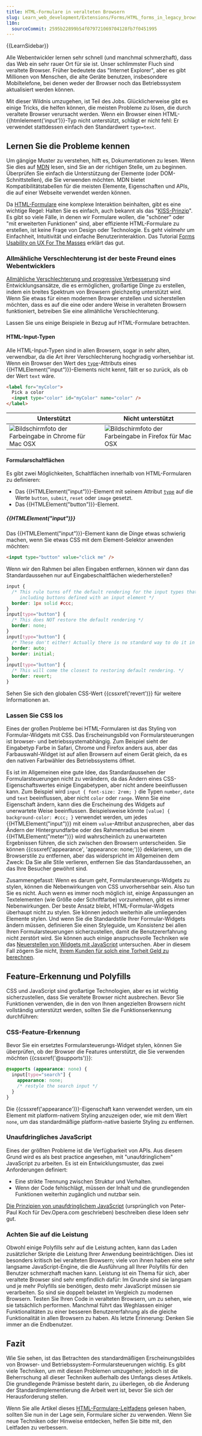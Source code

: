 ```yaml
---
title: HTML-Formulare in veralteten Browsern
slug: Learn_web_development/Extensions/Forms/HTML_forms_in_legacy_browsers
l10n:
  sourceCommit: 2595b22899b54f079721069704128fb7f0451995
---
```


{{LearnSidebar}}

Alle Webentwickler lernen sehr schnell (und manchmal schmerzhaft), dass das Web ein sehr rauer Ort für sie ist. Unser schlimmster Fluch sind veraltete Browser. Früher bedeutete das "Internet Explorer", aber es gibt Millionen von Menschen, die alte Geräte benutzen, insbesondere Mobiltelefone, bei denen weder der Browser noch das Betriebssystem aktualisiert werden können.

Mit dieser Wildnis umzugehen, ist Teil des Jobs. Glücklicherweise gibt es einige Tricks, die helfen können, die meisten Probleme zu lösen, die durch veraltete Browser verursacht werden. Wenn ein Browser einen HTML-{{htmlelement('input')}}-Typ nicht unterstützt, schlägt er nicht fehl: Er verwendet stattdessen einfach den Standardwert `type=text`.

## Lernen Sie die Probleme kennen

Um gängige Muster zu verstehen, hilft es, Dokumentationen zu lesen. Wenn Sie dies auf [MDN](/) lesen, sind Sie an der richtigen Stelle, um zu beginnen. Überprüfen Sie einfach die Unterstützung der Elemente (oder DOM-Schnittstellen), die Sie verwenden möchten. MDN bietet Kompatibilitätstabellen für die meisten Elemente, Eigenschaften und APIs, die auf einer Webseite verwendet werden können.

Da [HTML-Formulare](/de/docs/Learn_web_development/Extensions/Forms) eine komplexe Interaktion beinhalten, gibt es eine wichtige Regel: Halten Sie es einfach, auch bekannt als das "[KISS-Prinzip](https://en.wikipedia.org/wiki/KISS_principle)". Es gibt so viele Fälle, in denen wir Formulare wollen, die "schöner" oder "mit erweiterten Funktionen" sind, aber effiziente HTML-Formulare zu erstellen, ist keine Frage von Design oder Technologie. Es geht vielmehr um Einfachheit, Intuitivität und einfache Benutzerinteraktion. Das Tutorial [Forms Usability on UX For The Masses](https://www.uxforthemasses.com/forms-usability) erklärt das gut.

### Allmähliche Verschlechterung ist der beste Freund eines Webentwicklers

[Allmähliche Verschlechterung und progressive Verbesserung](https://www.sitepoint.com/progressive-enhancement-graceful-degradation-choice/) sind Entwicklungsansätze, die es ermöglichen, großartige Dinge zu erstellen, indem ein breites Spektrum von Browsern gleichzeitig unterstützt wird. Wenn Sie etwas für einen modernen Browser erstellen und sicherstellen möchten, dass es auf die eine oder andere Weise in veralteten Browsern funktioniert, betreiben Sie eine allmähliche Verschlechterung.

Lassen Sie uns einige Beispiele in Bezug auf HTML-Formulare betrachten.

#### HTML-Input-Typen

Alle HTML-Input-Typen sind in allen Browsern, sogar in sehr alten, verwendbar, da die Art ihrer Verschlechterung hochgradig vorhersehbar ist. Wenn ein Browser den Wert des [`type`](/de/docs/Web/HTML/Element/input#type)-Attributs eines {{HTMLElement("input")}}-Elements nicht kennt, fällt er so zurück, als ob der Wert `text` wäre.

```html
<label for="myColor">
  Pick a color
  <input type="color" id="myColor" name="color" />
</label>
```

<table class="no-markdown">
  <thead>
    <tr>
      <th>Unterstützt</th>
      <th>Nicht unterstützt</th>
    </tr>
  </thead>
  <tbody>
    <tr>
      <td>
        <img
          alt="Bildschirmfoto der Farbeingabe in Chrome für Mac OSX"
          src="color-fallback-chrome.png"
        />
      </td>
      <td>
        <img
          alt="Bildschirmfoto der Farbeingabe in Firefox für Mac OSX"
          src="color-fallback-firefox.png"
        />
      </td>
    </tr>
  </tbody>
</table>

#### Formularschaltflächen

Es gibt zwei Möglichkeiten, Schaltflächen innerhalb von HTML-Formularen zu definieren:

- Das {{HTMLElement("input")}}-Element mit seinem Attribut [`type`](/de/docs/Web/HTML/Element/input#type) auf die Werte `button`, `submit`, `reset` oder `image` gesetzt.
- Das {{HTMLElement("button")}}-Element.

##### {{HTMLElement("input")}}

Das {{HTMLElement("input")}}-Element kann die Dinge etwas schwierig machen, wenn Sie etwas CSS mit dem Element-Selektor anwenden möchten:

```html
<input type="button" value="click me" />
```

Wenn wir den Rahmen bei allen Eingaben entfernen, können wir dann das Standardaussehen nur auf Eingabeschaltflächen wiederherstellen?

```css
input {
  /* This rule turns off the default rendering for the input types that have a border,
     including buttons defined with an input element */
  border: 1px solid #ccc;
}
input[type="button"] {
  /* This does NOT restore the default rendering */
  border: none;
}
input[type="button"] {
  /* These don't either! Actually there is no standard way to do it in any browser */
  border: auto;
  border: initial;
}
input[type="button"] {
  /* This will come the closest to restoring default rendering. */
  border: revert;
}
```

Sehen Sie sich den globalen CSS-Wert {{cssxref('revert')}} für weitere Informationen an.

### Lassen Sie CSS los

Eines der großen Probleme bei HTML-Formularen ist das Styling von Formular-Widgets mit CSS. Das Erscheinungsbild von Formularsteuerungen ist browser- und betriebssystemabhängig. Zum Beispiel sieht der Eingabetyp Farbe in Safari, Chrome und Firefox anders aus, aber das Farbauswahl-Widget ist auf allen Browsern auf einem Gerät gleich, da es den nativen Farbwähler des Betriebssystems öffnet.

Es ist im Allgemeinen eine gute Idee, das Standardaussehen der Formularsteuerungen nicht zu verändern, da das Ändern eines CSS-Eigenschaftswertes einige Eingabetypen, aber nicht andere beeinflussen kann. Zum Beispiel wird `input { font-size: 2rem; }` die Typen `number`, `date` und `text` beeinflussen, aber nicht `color` oder `range`. Wenn Sie eine Eigenschaft ändern, kann dies die Erscheinung des Widgets auf unerwartete Weise beeinflussen. Beispielsweise könnte `[value] { background-color: #ccc; }` verwendet werden, um jedes {{HTMLElement("input")}} mit einem `value`-Attribut anzusprechen, aber das Ändern der Hintergrundfarbe oder des Rahmenradius bei einem {{HTMLElement("meter")}} wird wahrscheinlich zu unerwarteten Ergebnissen führen, die sich zwischen den Browsern unterscheiden. Sie können {{cssxref('appearance', 'appearance: none;')}} deklarieren, um die Browserstile zu entfernen, aber das widerspricht im Allgemeinen dem Zweck: Da Sie alle Stile verlieren, entfernen Sie das Standardaussehen, an das Ihre Besucher gewöhnt sind.

Zusammengefasst: Wenn es darum geht, Formularsteuerungs-Widgets zu stylen, können die Nebenwirkungen von CSS unvorhersehbar sein. Also tun Sie es nicht. Auch wenn es immer noch möglich ist, einige Anpassungen an Textelementen (wie Größe oder Schriftfarbe) vorzunehmen, gibt es immer Nebenwirkungen. Der beste Ansatz bleibt, HTML-Formular-Widgets überhaupt nicht zu stylen. Sie können jedoch weiterhin alle umliegenden Elemente stylen. Und wenn Sie die Standardstile Ihrer Formular-Widgets ändern müssen, definieren Sie einen Styleguide, um Konsistenz bei allen Ihren Formularsteuerungen sicherzustellen, damit die Benutzererfahrung nicht zerstört wird. Sie können auch einige anspruchsvolle Techniken wie das [Neuerstellen von Widgets mit JavaScript](/de/docs/Learn_web_development/Extensions/Forms/How_to_build_custom_form_controls) untersuchen. Aber in diesem Fall zögern Sie nicht, [Ihrem Kunden für solch eine Torheit Geld zu berechnen](https://www.smashingmagazine.com/2011/11/but-the-client-wants-ie-6-support/).

## Feature-Erkennung und Polyfills

CSS und JavaScript sind großartige Technologien, aber es ist wichtig sicherzustellen, dass Sie veraltete Browser nicht ausbrechen. Bevor Sie Funktionen verwenden, die in den von Ihnen angezielten Browsern nicht vollständig unterstützt werden, sollten Sie die Funktionserkennung durchführen:

### CSS-Feature-Erkennung

Bevor Sie ein ersetztes Formularsteuerungs-Widget stylen, können Sie überprüfen, ob der Browser die Features unterstützt, die Sie verwenden möchten {{cssxref('@supports')}}:

```css
@supports (appearance: none) {
  input[type="search"] {
    appearance: none;
    /* restyle the search input */
  }
}
```

Die {{cssxref('appearance')}}-Eigenschaft kann verwendet werden, um ein Element mit platform-nativem Styling anzuzeigen oder, wie mit dem Wert `none`, um das standardmäßige platform-native basierte Styling zu entfernen.

### Unaufdringliches JavaScript

Eines der größten Probleme ist die Verfügbarkeit von APIs. Aus diesem Grund wird es als best practice angesehen, mit "unaufdringlichem" JavaScript zu arbeiten. Es ist ein Entwicklungsmuster, das zwei Anforderungen definiert:

- Eine strikte Trennung zwischen Struktur und Verhalten.
- Wenn der Code fehlschlägt, müssen der Inhalt und die grundlegenden Funktionen weiterhin zugänglich und nutzbar sein.

[Die Prinzipien von unaufdringlichem JavaScript](https://www.w3.org/wiki/The_principles_of_unobtrusive_JavaScript) (ursprünglich von Peter-Paul Koch für Dev.Opera.com geschrieben) beschreiben diese Ideen sehr gut.

### Achten Sie auf die Leistung

Obwohl einige Polyfills sehr auf die Leistung achten, kann das Laden zusätzlicher Skripte die Leistung Ihrer Anwendung beeinträchtigen. Dies ist besonders kritisch bei veralteten Browsern; viele von ihnen haben eine sehr langsame JavaScript-Engine, die die Ausführung all Ihrer Polyfills für den Benutzer schmerzhaft machen kann. Leistung ist ein Thema für sich, aber veraltete Browser sind sehr empfindlich dafür: Im Grunde sind sie langsam und je mehr Polyfills sie benötigen, desto mehr JavaScript müssen sie verarbeiten. So sind sie doppelt belastet im Vergleich zu modernen Browsern. Testen Sie Ihren Code in veralteten Browsern, um zu sehen, wie sie tatsächlich performen. Manchmal führt das Weghlassen einiger Funktionalitäten zu einer besseren Benutzererfahrung als die gleiche Funktionalität in allen Browsern zu haben. Als letzte Erinnerung: Denken Sie immer an die Endbenutzer.

## Fazit

Wie Sie sehen, ist das Betrachten des standardmäßigen Erscheinungsbildes von Browser- und Betriebssystem-Formularsteuerungen wichtig. Es gibt viele Techniken, um mit diesen Problemen umzugehen; jedoch ist die Beherrschung all dieser Techniken außerhalb des Umfangs dieses Artikels. Die grundlegende Prämisse besteht darin, zu überlegen, ob die Änderung der Standardimplementierung die Arbeit wert ist, bevor Sie sich der Herausforderung stellen.

Wenn Sie alle Artikel dieses [HTML-Formulare-Leitfadens](/de/docs/Learn_web_development/Extensions/Forms) gelesen haben, sollten Sie nun in der Lage sein, Formulare sicher zu verwenden. Wenn Sie neue Techniken oder Hinweise entdecken, helfen Sie bitte mit, den Leitfaden zu verbessern.
